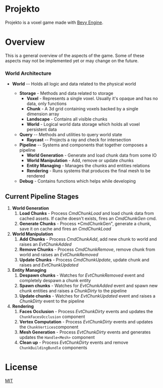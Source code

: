 # Projekto

Projekto is a voxel game made with [Bevy Engine](https://github.com/bevyengine/bevy).


# Overview

This is a general overview of the aspects of the game. Some of these aspects may not be implemented yet or may change on the future.

### World Architecture

- **World** -- Holds all logic and data related to the physical world
  - **Storage** - Methods and data related to storage
    - **Voxel** - Represents a single voxel. Usually it's opaque and has no data, only functions
    - **Chunk** - A 3d grid containing voxels backed by a single dimension array
    - **Landscape** - Contains all visible chunks
    - **World** - Logical world data storage which holds all voxel persistent data
  - **Query** -- Methods and utilities to query world state
    - **Raycast** -- Projects a ray and check for intersection
  - **Pipeline** -- Systems and components that together composes a pipeline
    - **World Generation** - Generate and load chunk data from some IO
    - **World Manipulation** - Add, remove or update chunks
    - **Entity Managing** - Manages the chunks and entities relations
    - **Rendering** - Runs systems that produces the final mesh to be rendered 
  - **Debug** - Contains functions which helps while developing
  
  <!-- - **Manipulation** - Commands to manipulate the world 
    - **Set Voxel** - Set a voxel value in a given point on the world
    - **Spawn Chunk**  - Spawns a chunk in a given position
    - **Despawn Chunk** - Despawn chunk in a given position -->
  <!--- **Propagation** - Any computation task that needs propagate some value over the world
    - **Light** - Propagates sun and artificial light over the world
    - **Water** - Propagates water over the world
    - **Fire** - Propagates fire over the world
    - **Physics** - Propagate physics behavior, like structures collapse, over the world -->
  <!-- - **Rendering** - Steps to render the final visible chunk
    - **Faces Occlusion** - Hides chunks and voxels that doesn't needs to be rendered
    - **Ambient Occlusion** - Computes the AO of each face
    - **Faces Merge** - Merge faces with the same properties to reduce the number of vertices
    - **Vertex Computation** - Computes the vertices for all visible and merges faces 
    - **Mesh Generation** - Generates the final mesh using the computed vertices -->

## Current Pipeline Stages

1. **World Generation**
    1. **Load Chunks** - Process *CmdChunkLoad* and load chunk data from cached assets. If cache doesn't exists, fires an *CmdChunkGen* cmd.
    2. **Generate Chunks** - Process *CmdChunkGen", generate a chunk, save it on cache and fires an *CmdChunkLoad*
2. **World Manipulation**
    1. **Add Chunks** - Process *CmdChunkAdd*, add new chunk to world and raises an *EvtChunkAdded*
    2. **Remove Chunks** - Process *CmdChunkRemove*, remove chunk from world and raises an *EvtChunkRemoved*
    3. **Update Chunks** - Process *CmdChunkUpdate*, update chunk and raises and *EvtChunkUpdated*
3. **Entity Managing**
    1. **Despawn chunks** - Watches for *EvtChunkRemoved* event and completely despawn a chunk entity
    2. **Spawn chunks** - Watches for *EvtChunkAdded* event and spawn new chunk entities and raises a *ChunkDirty* to the pipeline
    3. **Update chunks** - Watches for *EvtChunkUpdated* event and raises a *ChunkDirty* event to the pipeline
4. **Rendering**
    1. **Faces Occlusion** - Process *EvtChunkDirty* events and updates the `ChunkFacesOcclusion` component
    2. **Vertex Computation** - Process *EvtChunkDirty* events and updates the `ChunkVertices`component
    3. **Mesh Generation** - Process *EvtChunkDirty* events and generates updates the `Handle<Mesh>` component
    4. **Clean up** - Process *EvtChunkDirty* events and remove `ChunkBuildingBundle` components


# License
[MIT](https://choosealicense.com/licenses/mit/)